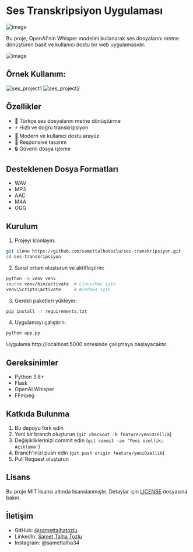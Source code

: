 # Ses Transkripsiyon Uygulaması
![image](https://github.com/user-attachments/assets/08f2650b-ec36-45e7-82dd-b88c8065cc5a)


Bu proje, OpenAI'nin Whisper modelini kullanarak ses dosyalarını metne dönüştüren basit ve kullanıcı dostu bir web uygulamasıdır.

![image](https://github.com/user-attachments/assets/652b4e80-4beb-4beb-9092-cbd6c9f9909c)

## Örnek Kullanım:

![ses_project1](https://github.com/user-attachments/assets/ec281bfd-22da-4e5c-a8d2-2c649f8eded4)
![ses_project2](https://github.com/user-attachments/assets/612db053-20bf-4726-98f6-4361bbd25419)


## Özellikler

- 🎯 Türkçe ses dosyalarını metne dönüştürme
- ⚡ Hızlı ve doğru transkripsiyon
- 🎨 Modern ve kullanıcı dostu arayüz
- 📱 Responsive tasarım
- 🔒 Güvenli dosya işleme

## Desteklenen Dosya Formatları

- WAV
- MP3
- AAC
- M4A
- OGG

## Kurulum

1. Projeyi klonlayın:
```bash
git clone https://github.com/samettalhatozlu/ses-transkripsiyon.git
cd ses-transkripsiyon
```

2. Sanal ortam oluşturun ve aktifleştirin:
```bash
python -m venv venv
source venv/bin/activate  # Linux/Mac için
venv\Scripts\activate     # Windows için
```

3. Gerekli paketleri yükleyin:
```bash
pip install -r requirements.txt
```

4. Uygulamayı çalıştırın:
```bash
python app.py
```

Uygulama http://localhost:5000 adresinde çalışmaya başlayacaktır.

## Gereksinimler

- Python 3.8+
- Flask
- OpenAI Whisper
- FFmpeg

## Katkıda Bulunma

1. Bu depoyu fork edin
2. Yeni bir branch oluşturun (`git checkout -b feature/yeniOzellik`)
3. Değişikliklerinizi commit edin (`git commit -am 'Yeni özellik: Açıklama'`)
4. Branch'inizi push edin (`git push origin feature/yeniOzellik`)
5. Pull Request oluşturun

## Lisans

Bu proje MIT lisansı altında lisanslanmıştır. Detaylar için [LICENSE](LICENSE) dosyasına bakın.

## İletişim

- GitHub: [@samettalhatozlu](https://github.com/samettalhatozlu)
- LinkedIn: [Samet Talha Tozlu](https://linkedin.com/in/samettalhatozlu)
- Instagram: @samettalha34
